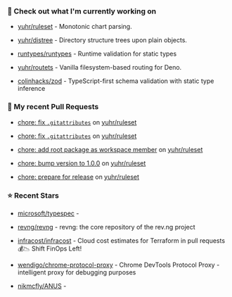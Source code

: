 ### 👷 Check out what I'm currently working on



- [yuhr/ruleset](https://github.com/yuhr/ruleset) - Monotonic chart parsing.

- [yuhr/distree](https://github.com/yuhr/distree) - Directory structure trees upon plain objects.

- [runtypes/runtypes](https://github.com/runtypes/runtypes) - Runtime validation for static types

- [yuhr/routets](https://github.com/yuhr/routets) - Vanilla filesystem-based routing for Deno.

- [colinhacks/zod](https://github.com/colinhacks/zod) - TypeScript-first schema validation with static type inference

### 🔨 My recent Pull Requests



- [chore: fix `.gitattributes`](https://github.com/yuhr/ruleset/pull/9) on [yuhr/ruleset](https://github.com/yuhr/ruleset)

- [chore: fix `.gitattributes`](https://github.com/yuhr/ruleset/pull/8) on [yuhr/ruleset](https://github.com/yuhr/ruleset)

- [chore: add root package as workspace member](https://github.com/yuhr/ruleset/pull/7) on [yuhr/ruleset](https://github.com/yuhr/ruleset)

- [chore: bump version to 1.0.0](https://github.com/yuhr/ruleset/pull/6) on [yuhr/ruleset](https://github.com/yuhr/ruleset)

- [chore: prepare for release](https://github.com/yuhr/ruleset/pull/5) on [yuhr/ruleset](https://github.com/yuhr/ruleset)

### ⭐ Recent Stars



- [microsoft/typespec](https://github.com/microsoft/typespec) - 

- [revng/revng](https://github.com/revng/revng) - revng: the core repository of the rev.ng project

- [infracost/infracost](https://github.com/infracost/infracost) - Cloud cost estimates for Terraform in pull requests💰📉 Shift FinOps Left!

- [wendigo/chrome-protocol-proxy](https://github.com/wendigo/chrome-protocol-proxy) - Chrome DevTools Protocol Proxy - intelligent proxy for debugging purposes

- [nikmcfly/ANUS](https://github.com/nikmcfly/ANUS) - 